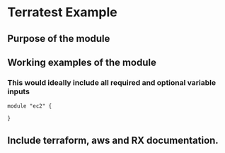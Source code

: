 # Terratest Example

## Purpose of the module

## Working examples of the module

### This would ideally include all required and optional variable inputs
``` 
module "ec2" {

}
```

## Include terraform, aws and RX documentation.